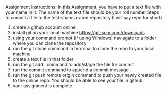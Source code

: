

Assignment Instructions:
In this Assignment, you have to put a text file with your name in it. The name of the text file should be your roll number
Steps to commit a file to the test-shamsa-abid repository.(I will say repo for short)
1) create a github account online
2) install git on your local machine https://git-scm.com/downloads
3) using your command prompt (if using Windows) naviagate to a folder where you can clone the repository
4) run the git clone command in terminal to clone the repo to your local machine
5) create a text file in that folder 
5) run the git add . command to add/stage the file for commit
6) run the commit command to append a commit message
7) run the git push remote origin command to push your newly created file to the online repo. You should be able to see your file in github
8) your assignment is complete
